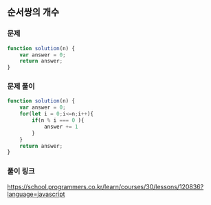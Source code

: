 ## 순서쌍의 개수

### 문제

```javascript
function solution(n) {
    var answer = 0;
    return answer;
}
```

### 문제 풀이

```javascript
function solution(n) {
    var answer = 0;
    for(let i = 0;i<=n;i++){
        if(n % i === 0 ){
            answer += 1
        }
    }
    return answer;
}
```

### 풀이 링크

https://school.programmers.co.kr/learn/courses/30/lessons/120836?language=javascript
